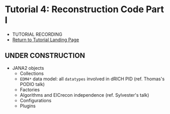 Tutorial 4: Reconstruction Code Part I
======================================

- TUTORIAL RECORDING
- [Return to Tutorial Landing Page](README.md)

## UNDER CONSTRUCTION

- JANA2 objects
  - Collections
  - `EDM4*` data model: all `datatypes` involved in dRICH PID (ref. Thomas's PODIO talk)
  - Factories
  - Algorithms and EICrecon independence (ref. Sylvester's talk)
  - Configurations
  - Plugins
